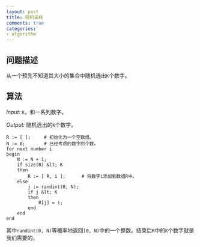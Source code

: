 ```yaml
---
layout: post
title: 随机采样
comments: true
categories:
- algorithm
---
```


## 问题描述

从一个预先不知道其大小的集合中随机选出`K`个数字。
<!--more-->

## 算法

_Input:_ `K`，和一系列数字。

*Output:* 随机选出的`K`个数字。

~~~
R := [ ];     # 初始化为一个空数组。
N := 0;       # 已经考虑的数字的个数。
for next number i
begin
    N := N + 1;
    if size(R) &lt; K
    then
        R := [ R, i ];      # 将数字i添加到数组R中。
    else
        j := randint(0, N);
        if j &lt; K
        then
            R[j] = i;
        end
    end
end
~~~
其中`randint(0, N)`等概率地返回`[0, N)`中的一个整数。结束后`R`中的`K`个数字就是我们需要的。
